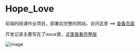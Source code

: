 # Hope_Love
前端的结课作业项目，部署后完整的网站，访问这里 ==> [查看页面](https://qiyongchuan.github.io/Hope_Love/)

开发记录主要写在了issue里，[这里查看完整版](https://github.com/QiYongchuan/Hope_Love/issues/1#issue-1741285946)

![image](https://github.com/QiYongchuan/Hope_Love/assets/105039020/f0c58964-e58d-488b-b1e6-67999bf96068)
